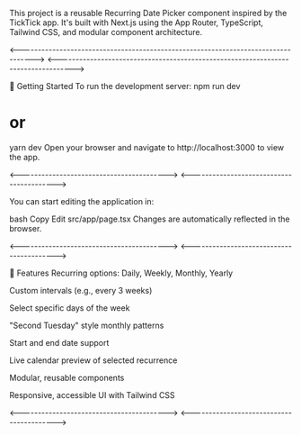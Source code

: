This project is a reusable Recurring Date Picker component inspired by the TickTick app. It's built with Next.js using the App Router, TypeScript, Tailwind CSS, and modular component architecture.

<---------------------------------------------------------------------------------->
<---------------------------------------------------------------------------------->

🚀 Getting Started
To run the development server:
npm run dev
# or
yarn dev
Open your browser and navigate to http://localhost:3000 to view the app.

<----------------------------------------->
<----------------------------------------->

You can start editing the application in:

bash
Copy
Edit
src/app/page.tsx
Changes are automatically reflected in the browser.

<----------------------------------------->
<----------------------------------------->

🧩 Features
Recurring options: Daily, Weekly, Monthly, Yearly

Custom intervals (e.g., every 3 weeks)

Select specific days of the week

"Second Tuesday" style monthly patterns

Start and end date support

Live calendar preview of selected recurrence

Modular, reusable components

Responsive, accessible UI with Tailwind CSS

<----------------------------------------->
<----------------------------------------->
